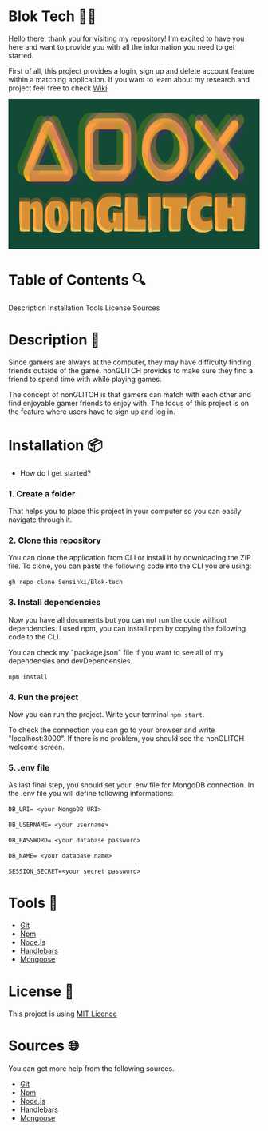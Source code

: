 # Blok Tech :technologist:

Hello there, thank you for visiting my repository! I'm excited to have you here and want to provide you with all the information you need to get started.

First of all, this project provides a login, sign up and delete account feature within a matching application. If you want to learn about my research and project feel free to check [Wiki](https://github.com/Sensinki/Blok-tech/wiki).

<img src="./static/wiki-images/logo-with-name-light.png" height="300px" alt="project image">


# Table of Contents :mag:
Description 
Installation
Tools
License
Sources


# Description :memo:
Since gamers are always at the computer, they may have difficulty finding friends outside of the game. nonGLITCH provides to make sure they find a friend to spend time with while playing games. 

The concept of nonGLITCH is that gamers can match with each other and find enjoyable gamer friends to enjoy with. The focus of this project is on the feature where users have to sign up and log in.


# Installation :package:
- How do I get started?
### 1. Create a folder
That helps you to place this project in your computer so you can easily navigate through it. 
### 2. Clone this repository 
You can clone the application from CLI or install it by downloading the ZIP file. To clone, you can paste the following code into the CLI you are using:

`gh repo clone Sensinki/Blok-tech`

### 3. Install dependencies
Now you have all documents but you can not run the code without dependencies. I used npm, you can install npm by copying the following code to the CLI.

You can check my "package.json" file if you want to see all of my dependensies and devDependensies.

`npm install`

### 4. Run the project
Now you can run the project. Write your terminal `npm start`. 

To check the connection you can go to your browser and write "localhost:3000". If there is no problem, you should see the nonGLITCH welcome screen.

### 5. .env file 
As last final step, you should set your .env file for MongoDB connection. In the .env file you will define following informations:

`DB_URI= <your MongoDB URI>`

`DB_USERNAME= <your username>`

`DB_PASSWORD= <your database password>`

`DB_NAME= <your database name>`

`SESSION_SECRET=<your secret password>`


# Tools :wrench:

* [Git](https://git-scm.com/)
* [Npm](https://www.npmjs.com/)
* [Node.js](https://nodejs.org/en)
* [Handlebars](https://handlebarsjs.com/)
* [Mongoose](https://mongoosejs.com/)

# License :page_facing_up:
This project is using [MIT Licence](https://github.com/Sensinki/Blok-tech/blob/main/Project%20Tech/LICENCE)

# Sources :globe_with_meridians:
You can get more help from the following sources.
* [Git](https://git-scm.com/)
* [Npm](https://www.npmjs.com/)
* [Node.js](https://nodejs.org/en)
* [Handlebars](https://handlebarsjs.com/)
* [Mongoose](https://mongoosejs.com/)
